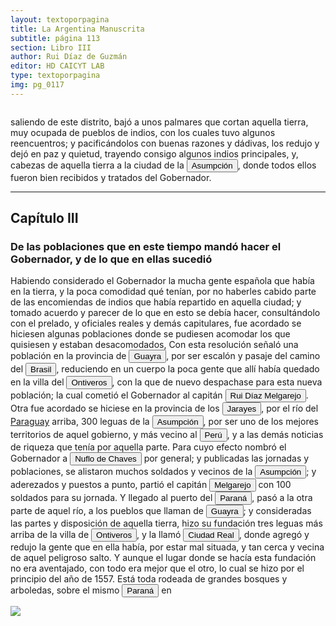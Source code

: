 ```yaml
---
layout: textoporpagina
title: La Argentina Manuscrita
subtitle: página 113
section: Libro III
author: Rui Díaz de Guzmán
editor: HD CAICYT LAB
type: textoporpagina
img: pg_0117
---
```


<div class="row">
    <div class="column">
<p>saliendo de este distrito, bajó a unos palmares que cortan aquella tierra, muy ocupada de pueblos de indios, con los cuales tuvo algunos reencuentros; y pacificándolos con buenas razones y dádivas, los redujo y dejó en paz y quietud, trayendo consigo algunos indios principales, y, cabezas de aquella tierra a la ciudad de la <a href="https://recogito.pelagios.org/document/wzqxhk0h3vpikm/part/1/edit#cb3fab56-fd08-4a6f-8000-6a334a73c06c" target="_blank"><button class="balloon" data-balloon-pos="up" data-balloon-length="large" data-balloon="Asunción del Paraguay.">Asumpción</button></a>, donde todos ellos fueron bien recibidos y tratados del Gobernador.</p><hr><h2>Capítulo III</h2><h3>De las poblaciones que en este tiempo mandó hacer el Gobernador, y de lo que en ellas sucedió</h3><p>Habiendo considerado el Gobernador la mucha gente española que había en la tierra, y la poca comodidad qué tenían, por no haberles cabido parte de las encomiendas de indios que había repartido en aquella ciudad; y tomado acuerdo y parecer de lo que en esto se debía hacer, consultándolo con el prelado, y oficiales reales y demás capitulares, fue acordado se hiciesen algunas poblaciones donde se pudiesen acomodar los que quisiesen y estaban desacomodados, Con esta resolución señaló una población en la provincia de <a href="https://recogito.pelagios.org/document/wzqxhk0h3vpikm/part/1/edit#7201ee75-eabd-42c6-84c6-9e34458d4c09" target="_blank"><button class="balloon" data-balloon-pos="up" data-balloon-length="large" data-balloon="Es una amplia región comprendida dentro de la Gobernación del Río de la Plata y el océano Atlántico, en el actual territorio brasileño. Fue colonizada desde Asunción del Paraguay, pero las constantes incursiones de los bandeirantes portugueses frenaron su expansión.">Guayra</button></a>, por ser escalón y pasaje del camino del <a href="https://recogito.pelagios.org/document/wzqxhk0h3vpikm/part/1/edit#ad70d71b-2a57-4d65-b429-43ec73c5a240" target="_blank"><button class="balloon" data-balloon-pos="up" data-balloon-length="large" data-balloon="La costa de lo que hoy es territorio brasileño fue el primer punto al que llegaron los europeos en América del Sur. La primera expedición que exploró la región fue un desprendimiento de la flota portuguesa que Vasco da Gama (c. 1460-1524) llevaba hacia oriente. Las naves dirigidas por Pedro Álvarez de Cabral (1467-1520) se alejaron excesivamente de la costa de África y terminaron en el extremo sur de actual territorio del Estado de Bahía, en que el permanecieron entre abril y mayo del año 1500. Los portuguese establecieron en la costa precarias feitorias para comerciar verzino o palo brasil con los nativos de las sociedades tupí y guaraní nativas. Recién en 1530 la corona brasileña tomaría acciones decididas para organizar la ocupación portuguesa y las actividades de explotación, cuando instaura el régimen de capitanías hereditarias que estructuraría el establecimiento colonial lusitano en brasil. Bibliografía: Johnson, H. B., &quot;Portuguese Settlement, 1500-1580&quot;, en Bethell, Leslie (ed.), Colonial Brazil, Cambridge, Cambridge University Press, 1987, pp. 1-38; Abulafia, David, El descubrimiento de la humanidad. Encuentros atlánticos en la era de Colón, Barcelona, Crítica, 2009 [2008]; Metcalf, Alida C., Go-Betweens and the Colonization of Brazil, 1500-1600, Austin, University of Texas Press, 2005; Vaz de Caminha, Pêro, Carta del descubrimiento del Brasil, Barcelona, Acantilado, 2009.">Brasil</button></a>, reduciendo en un cuerpo la poca gente que allí había quedado en la villa del <a href="https://recogito.pelagios.org/document/wzqxhk0h3vpikm/part/1/edit#6e147df4-f3e7-40a4-9b7b-b632e9e68fe4" target="_blank"><button class="balloon" data-balloon-pos="up" data-balloon-length="large" data-balloon="La Villa de Ontiveros en la Provincia del Guayrá (Gobernación del Paraguay), fue una efímera villa española fundada en 1554 en el actual noroeste del Estado de Paraná (Brasil), unos cincuenta kilómetros al norte del Salto del Guairá del río Paraná, aunque otras fuentes la sitúan en la ribera oriental del río, en el Estado de Mato Grosso del Sur.">Ontiveros</button></a>, con la que de nuevo despachase para esta nueva población; la cual cometió el Gobernador al capitán <button class="balloon" data-balloon-pos="up" data-balloon-length="large" data-balloon="Ruy Díaz de Melgarejo (Salteras de Sevilla, 1519 – Santa Fe la Vieja, 1602) fue un militar, conquistador, explorador, estadista, minero y burócrata colonial español establecido en la región del Río de la Plata. Su vida estuvo marcada por guerras, conspiraciones, persecuciones y conflictos familiares. Junto a Juan de Salazar, Alonso Riquelme de Guzmán y Diego de Abreu se opuso al gobierno asunceno de Domingo Martínez de Irala, apoyando al deportado Álvar Núñez Cabeza de Vaca. Gobernó de manera casi absoluta e independiente la antigua provincia asuncena del Guayrá, fácticamente durante 20 años, y luego de separarla de Asunción en 1575, con el título de teniente de gobernador del Guayrá unos 15 años más.">Rui Díaz Melgarejo</button>. Otra fue acordado se hiciese en la provincia de los <button class="balloon" data-balloon-pos="up" data-balloon-length="large" data-balloon="Los guató (una sociedad nativa que habiataba el Gran Pantanal) eran habitualmente referidos en las fuentes coloniales como Xarajes.">Jarayes</button>, por el río del <a href="https://recogito.pelagios.org/document/wzqxhk0h3vpikm/part/1/edit#1015c85d-6d46-4bd5-ad2b-92e7c93a9c12" target="_blank">Paraguay</a> arriba, 300 leguas de la <a href="https://recogito.pelagios.org/document/wzqxhk0h3vpikm/part/1/edit#ef30b964-cf18-4331-a3ae-9c90e594a278" target="_blank"><button class="balloon" data-balloon-pos="up" data-balloon-length="large" data-balloon="Asunción del Paraguay.">Asumpción</button></a>, por ser uno de los mejores territorios de aquel gobierno, y más vecino al <a href="https://recogito.pelagios.org/document/wzqxhk0h3vpikm/part/1/edit#ad9deab3-55e2-49e4-aa38-ebc5cdab8297" target="_blank"><button class="balloon" data-balloon-pos="up" data-balloon-length="large" data-balloon="Entendido como virreinato del Perú.">Perú</button></a>, y a las demás noticias de riqueza que tenía por aquella parte. Para cuyo efecto nombró el Gobernador a <button class="balloon" data-balloon-pos="up" data-balloon-length="large" data-balloon="Ñuflo de Chaves nació en Santa Cruz de la Sierra, de Extremadura, en 1518. Llegó a territorio americano con el segundo adelantado del Río de la Plata, Don Alvar Núñez Cabeza de Vaca. Cuando la flota llega al puerto de Santa Catalina en el año 1541, ya ostentaba el grado de Capitán. Cuando el gobernador Martínez de Irala le encomienda fundar al norte de Asunción, Chaves se convierte así en General. El 26 de febrero de 1561 fundó Santa Cruz de la Sierra a orillas del arroyo Sutó. Después de fundada Santa Cruz de la Sierra, Ñuflo de Chaves se dirige a Asunción, en 1564,  para recoger a su familia. En 1550 se había casado con Doña Elvira Manrique, hija de don Francisco de Mendoza, gobernador del Río de la Plata, con quien tuvo cinco hijos: Francisco y Alvaro, ambos militares; María, Catalina y Elvira; las dos menores monjas y la mayor se casó en 1574 con un soldado de apellido Ossorio. El nieto de Ñuflo, Cap. Francisco Ossorio de Chaves, estuvo como Alcalde durante la traslación de  la ciudad, hasta su asiento definitivo a orillas del Piraí (1621).">Nuflo de Chaves</button> por general; y publicadas las jornadas y poblaciones, se alistaron muchos soldados y vecinos de la <a href="https://recogito.pelagios.org/document/wzqxhk0h3vpikm/part/1/edit#f536caf9-5947-46ef-83cf-c0084010146d" target="_blank"><button class="balloon" data-balloon-pos="up" data-balloon-length="large" data-balloon="Asunción del Paraguay.">Asumpción</button></a>; y aderezados y puestos a punto, partió el capitán <button class="balloon" data-balloon-pos="up" data-balloon-length="large" data-balloon="Ruy Díaz de Melgarejo (Salteras de Sevilla, 1519 – Santa Fe la Vieja, 1602) fue un militar, conquistador, explorador, estadista, minero y burócrata colonial español establecido en la región del Río de la Plata. Su vida estuvo marcada por guerras, conspiraciones, persecuciones y conflictos familiares. Junto a Juan de Salazar, Alonso Riquelme de Guzmán y Diego de Abreu se opuso al gobierno asunceno de Domingo Martínez de Irala, apoyando al deportado Álvar Núñez Cabeza de Vaca. Gobernó de manera casi absoluta e independiente la antigua provincia asuncena del Guayrá, fácticamente durante 20 años, y luego de separarla de Asunción en 1575, con el título de teniente de gobernador del Guayrá unos 15 años más.">Melgarejo</button> con 100 soldados para su jornada. Y llegado al puerto del <a href="https://recogito.pelagios.org/document/wzqxhk0h3vpikm/part/1/edit#6620fa4b-7772-4624-b250-33fe204984d9" target="_blank"><button class="balloon" data-balloon-pos="up" data-balloon-length="large" data-balloon="Se refiere al Río Paraná.">Paraná</button></a>, pasó a la otra parte de aquel río, a los pueblos que llaman de <a href="https://recogito.pelagios.org/document/wzqxhk0h3vpikm/part/1/edit#fd55a52f-4e97-465c-97f0-671464194190" target="_blank"><button class="balloon" data-balloon-pos="up" data-balloon-length="large" data-balloon="Es una amplia región comprendida dentro de la Gobernación del Río de la Plata y el océano Atlántico, en el actual territorio brasileño. Fue colonizada desde Asunción del Paraguay, pero las constantes incursiones de los bandeirantes portugueses frenaron su expansión.">Guayra</button></a>; y consideradas las partes y disposición de aquella tierra, hizo su fundación tres leguas más arriba de la villa de <a href="https://recogito.pelagios.org/document/wzqxhk0h3vpikm/part/1/edit#db74e1fa-8636-414f-bcab-18fc7b15633f" target="_blank"><button class="balloon" data-balloon-pos="up" data-balloon-length="large" data-balloon="La Villa de Ontiveros en la Provincia del Guayrá (Gobernación del Paraguay), fue una efímera villa española fundada en 1554 en el actual noroeste del Estado de Paraná (Brasil), unos cincuenta kilómetros al norte del Salto del Guairá del río Paraná, aunque otras fuentes la sitúan en la ribera oriental del río, en el Estado de Mato Grosso del Sur.">Ontiveros</button></a>, y la llamó <a href="https://recogito.pelagios.org/document/wzqxhk0h3vpikm/part/1/edit#a9573254-b3b7-4193-90c6-29219f8ace59" target="_blank"><button class="balloon" data-balloon-pos="up" data-balloon-length="large" data-balloon="Ciudad Real del Guayrá fue una antigua población española fundada en 1557 en la margen izquierda del río Paraná junto a la desembocadura del río Piquirí, en la provincia del Guayrá (Gobernación del Río de la Plata y del Paraguay). Su ubicación corresponde al municipio de Terra Roxa do Oeste en el actual noroeste del Estado de Paraná (Brasil).">Ciudad Real</button></a>, donde agregó y redujo la gente que en ella había, por estar mal situada, y tan cerca y vecina de aquel peligroso salto. Y aunque el lugar donde se hacía esta fundación no era aventajado, con todo era mejor que el otro, lo cual se hizo por el principio del año de 1557. Está toda rodeada de grandes bosques y arboledas, sobre el mismo <a href="https://recogito.pelagios.org/document/wzqxhk0h3vpikm/part/1/edit#c8cb6bd5-b563-4b87-be2b-9469ea4148dd" target="_blank"><button class="balloon" data-balloon-pos="up" data-balloon-length="large" data-balloon="Se refiere al Río Paraná.">Paraná</button></a> en </p></div>

<div class="column">
<a href="{{site.baseurl}}/assets/img/argentina_manuscrita/{{page.img}}.jpg"><img src="{{site.baseurl}}/assets/img/argentina_manuscrita/{{page.img}}.jpg"></a>
    </div>
</div>